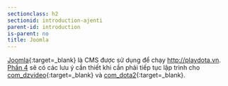 ```yaml
---
sectionclass: h2
sectionid: introduction-ajenti
parent-id: introduction
is-parent: no
title: Joomla
---
```


[Joomla](https://www.joomla.org){:target=_blank} là CMS được sử dụng để chạy http://playdota.vn. [Phần 4](#joomla-coding) sẽ có các lưu ý cần thiết khi cần phải tiếp tục lập trình cho [com_dzvideo](https://github.com/dzdevteam/com_dzvideo){:target=_blank} và [com_dota2](https://bitbucket.org/dzdev/com_dota2){:target=_blank}.

